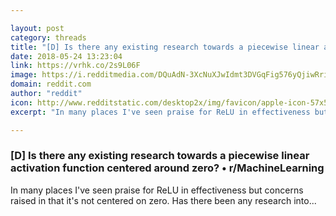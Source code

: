 ```yaml
---

layout: post
category: threads
title: "[D] Is there any existing research towards a piecewise linear activation function centered around zero?"
date: 2018-05-24 13:23:04
link: https://vrhk.co/2s9L06F
image: https://i.redditmedia.com/DQuAdN-3XcNuXJwIdmt3DVGqFig576yQjiwRrik3lOk.png?w=320&s=6fc8a8046e59be121f67f27c165fab6f
domain: reddit.com
author: "reddit"
icon: http://www.redditstatic.com/desktop2x/img/favicon/apple-icon-57x57.png
excerpt: "In many places I've seen praise for ReLU in effectiveness but concerns raised in that it's not centered on zero. Has there been any research into..."

---
```


### [D] Is there any existing research towards a piecewise linear activation function centered around zero? • r/MachineLearning

In many places I've seen praise for ReLU in effectiveness but concerns raised in that it's not centered on zero. Has there been any research into...